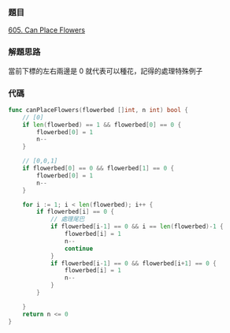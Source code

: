 ### 題目

[605. Can Place Flowers](https://leetcode.com/problems/can-place-flowers/)

### 解題思路

當前下標的左右兩邊是 0 就代表可以種花，記得的處理特殊例子

### 代碼

```go
func canPlaceFlowers(flowerbed []int, n int) bool {
	// [0]
	if len(flowerbed) == 1 && flowerbed[0] == 0 {
		flowerbed[0] = 1
		n--
	}

	// [0,0,1]
	if flowerbed[0] == 0 && flowerbed[1] == 0 {
		flowerbed[0] = 1
		n--
	}

	for i := 1; i < len(flowerbed); i++ {
		if flowerbed[i] == 0 {
            // 處理尾巴
			if flowerbed[i-1] == 0 && i == len(flowerbed)-1 {
				flowerbed[i] = 1
				n--
				continue
			}
			if flowerbed[i-1] == 0 && flowerbed[i+1] == 0 {
				flowerbed[i] = 1
				n--
			}
		}

	}
	return n <= 0
}
```
